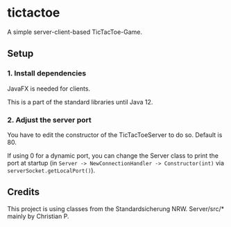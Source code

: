 # tictactoe
A simple server-client-based TicTacToe-Game.

## Setup
### 1. Install dependencies

JavaFX is needed for clients.

This is a part of the standard libraries until Java 12.

### 2. Adjust the server port

You have to edit the constructor of the TicTacToeServer to do so. Default is 80.

If using 0 for a dynamic port, you can change the Server class to print the port at startup (in `Server -> NewConnectionHandler -> Constructor(int)` via `serverSocket.getLocalPort()`).


## Credits
This project is using classes from the Standardsicherung NRW.
Server/src/* mainly by Christian P.
